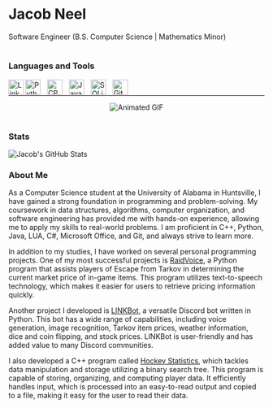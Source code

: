 # Jacob Neel

Software Engineer (B.S. Computer Science | Mathematics Minor)

#

### Languages and Tools
<a href=https://www.linkedin.com/in/jacob-neel-279b3b228/> 
<img align ="left" alt="LinkedIn" width="30px" src="https://cdn.jsdelivr.net/gh/devicons/devicon/icons/linkedin/linkedin-original.svg"></a>
<img align="left" alt="Python" width="30px" style="padding-right:10px;" src='https://cdn.jsdelivr.net/gh/devicons/devicon/icons/python/python-original.svg'>
<img align="left" alt="CPP" width="30px" style="padding-right:10px;" src="https://cdn.jsdelivr.net/gh/devicons/devicon/icons/cplusplus/cplusplus-original.svg">
<img align="left" alt="Java" width="30px" style="padding-right:10px;" src="https://cdn.jsdelivr.net/gh/devicons/devicon/icons/java/java-original.svg">
<img align="left" alt="SQLite" width="30px" style="padding-right:10px;" src="https://cdn.jsdelivr.net/gh/devicons/devicon/icons/sqlite/sqlite-original.svg">
<img align="left" alt="Git" width="30px" style="padding-right:10px;" src="https://cdn.jsdelivr.net/gh/devicons/devicon/icons/git/git-original.svg">

<br>

---

<div style="text-align: center; width: 100%;">
  <img src="https://media.giphy.com/media/xUA7bdpLxQhsSQdyog/giphy.gif" alt="Animated GIF">
</div>

#

### Stats
![Jacob's GitHub Stats](https://github-readme-stats.vercel.app/api?username=link2427&show_icons=true&theme=nord)


### About Me

As a Computer Science student at the University of Alabama in Huntsville, I have gained a strong foundation in programming and problem-solving. My coursework in data structures, algorithms, computer organization, and software engineering has provided me with hands-on experience, allowing me to apply my skills to real-world problems. I am proficient in C++, Python, Java, LUA, C#, Microsoft Office, and Git, and always strive to learn more.

In addition to my studies, I have worked on several personal programming projects. One of my most successful projects is [RaidVoice](https://github.com/link2427/RaidVoice), a Python program that assists players of Escape from Tarkov in determining the current market price of in-game items. This program utilizes text-to-speech technology, which makes it easier for users to retrieve pricing information quickly.

Another project I developed is [LINKBot](https://github.com/link2427/LINK-Bot), a versatile Discord bot written in Python. This bot has a wide range of capabilities, including voice generation, image recognition, Tarkov item prices, weather information, dice and coin flipping, and stock prices. LINKBot is user-friendly and has added value to many Discord communities.

I also developed a C++ program called [Hockey Statistics](https://github.com/link2427/Hockey-Player-Statistics), which tackles data manipulation and storage utilizing a binary search tree. This program is capable of storing, organizing, and computing player data. It efficiently handles input, which is processed into an easy-to-read output and copied to a file, making it easy for the user to read their data.
